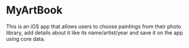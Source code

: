 # MyArtBook

This is an iOS app that allows users to choose paintings from their photo library, add details about it like its name/artist/year and save it on the app using core data.


